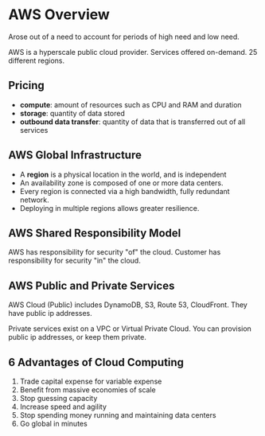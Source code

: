 # AWS Overview

Arose out of a need to account for periods of high need and low need.

AWS is a hyperscale public cloud provider. Services offered on-demand. 25 different regions.

## Pricing

- **compute**: amount of resources such as CPU and RAM and duration
- **storage**: quantity of data stored
- **outbound data transfer**: quantity of data that is transferred out of all services

## AWS Global Infrastructure

- A **region** is a physical location in the world, and is independent
- An availability zone is composed of one or more data centers.
- Every region is connected via a high bandwidth, fully redundant network.
- Deploying in multiple regions allows greater resilience.

## AWS Shared Responsibility Model

AWS has responsibility for security "of" the cloud. Customer has responsibility for security "in" the cloud.

## AWS Public and Private Services

AWS Cloud (Public) includes DynamoDB, S3, Route 53, CloudFront. They have public ip addresses.

Private services exist on a VPC or Virtual Private Cloud. You can provision public ip addresses, or keep them private.

## 6 Advantages of Cloud Computing

1. Trade capital expense for variable expense
2. Benefit from massive economies of scale
3. Stop guessing capacity
4. Increase speed and agility
5. Stop spending money running and maintaining data centers
6. Go global in minutes
